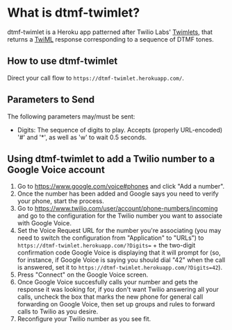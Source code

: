 # What is dtmf-twimlet?

dtmf-twimlet is a Heroku app patterned after Twilio Labs' [Twimlets][], that
returns a [TwiML][] response corresponding to a sequence of DTMF tones.

[Twimlets]: https://www.twilio.com/labs/twimlets
[TwiML]: https://www.twilio.com/docs/api/twiml

## How to use dtmf-twimlet

Direct your call flow to `https://dtmf-twimlet.herokuapp.com/`.

## Parameters to Send

The following parameters may/must be sent:

- Digits: The sequence of digits to play. Accepts (properly URL-encoded)
  '#' and '*', as well as 'w' to wait 0.5 seconds.

## Using dtmf-twimlet to add a Twilio number to a Google Voice account

1. Go to https://www.google.com/voice#phones and click "Add a number".
2. Once the number has been added and Google says you need to verify your
   phone, start the process.
3. Go to https://www.twilio.com/user/account/phone-numbers/incoming and go to
   the configuration for the Twilio number you want to associate with Google
   Voice.
4. Set the Voice Request URL for the number you're associating (you may need to
   switch the configuration from "Application" to "URLs") to
   `https://dtmf-twimlet.herokuapp.com/?Digits=` +  the two-digit confirmation
   code Google Voice is displaying that it will prompt for (so, for instance,
   if Google Voice is saying you should dial "42" when the call is answered,
   set it to `https://dtmf-twimlet.herokuapp.com/?Digits=42`).
5. Press "Connect" on the Google Voice screen.
6. Once Google Voice succesfully calls your number and gets the response it was
   looking for, if you don't want Twilio answering all your calls, uncheck the
   box that marks the new phone for general call forwarding on Google Voice,
   then set up groups and rules to forward calls to Twilio as you desire.
7. Reconfigure your Twilio number as you see fit.
